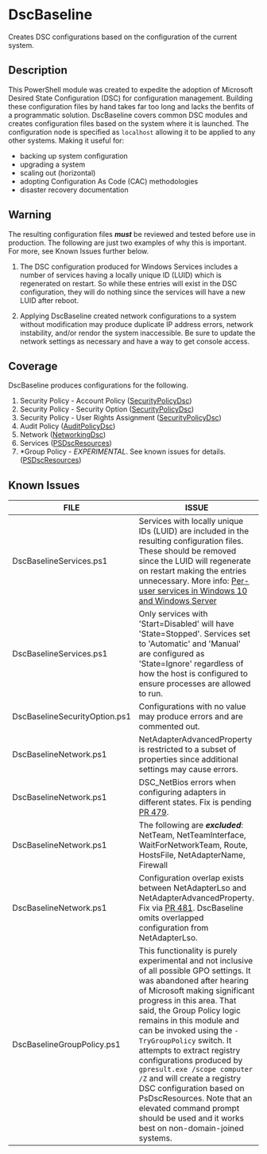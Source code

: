 # DscBaseline #

Creates DSC configurations based on the configuration of the current system.


## Description ##

This PowerShell module was created to expedite the adoption of Microsoft Desired State Configuration (DSC) for configuration management. Building these configuration files by hand takes far too long and lacks the benfits of a programmatic solution. DscBaseline covers common DSC modules and creates configuration files based on the system where it is launched. The configuration node is specified as `localhost` allowing it to be applied to any other systems. Making it useful for:
 - backing up system configuration
 - upgrading a system
 - scaling out (horizontal)
 - adopting Configuration As Code (CAC) methodologies
 - disaster recovery documentation


## Warning ##

The resulting configuration files ***must*** be reviewed and tested before use in production. The following are just two examples of why this is important. For more, see Known Issues further below.

1. The DSC configuration produced for Windows Services includes a number of services having a locally unique ID (LUID) which is regenerated on restart. So while these entries will exist in the DSC configuration, they will do nothing since the services will have a new LUID after reboot. 

2. Applying DscBaseline created network configurations to a system without modification may produce duplicate IP address errors, network instability, and/or rendor the system inaccessible. Be sure to update the network settings as necessary and have a way to get console access.


## Coverage ##

DscBaseline produces configurations for the following.

1. Security Policy - Account Policy ([SecurityPolicyDsc](https://github.com/dsccommunity/SecurityPolicyDsc))
2. Security Policy - Security Option ([SecurityPolicyDsc](https://github.com/dsccommunity/SecurityPolicyDsc))
3. Security Policy - User Rights Assignment ([SecurityPolicyDsc](https://github.com/dsccommunity/SecurityPolicyDsc))
4. Audit Policy ([AuditPolicyDsc](https://github.com/dsccommunity/AuditPolicyDsc))
5. Network ([NetworkingDsc](https://github.com/dsccommunity/NetworkingDsc/))
6. Services ([PSDscResources](https://github.com/PowerShell/PSDscResources))
7. *Group Policy - *EXPERIMENTAL*. See known issues for details. ([PSDscResources](https://github.com/PowerShell/PSDscResources))


## Known Issues ##

| FILE | ISSUE |
| ---- | ----- |
| DscBaselineServices.ps1 | Services with locally unique IDs (LUID) are included in the resulting configuration files. These should be removed since the LUID will regenerate on restart making the entries unnecessary. More info: [Per-user services in Windows 10 and Windows Server](https://docs.microsoft.com/en-us/windows/application-management/per-user-services-in-windows) |
| DscBaselineServices.ps1 | Only services with 'Start=Disabled' will have 'State=Stopped'. Services set to 'Automatic' and 'Manual' are configured as 'State=Ignore' regardless of how the host is configured to ensure processes are allowed to run. |
| DscBaselineSecurityOption.ps1 | Configurations with no value may produce errors and are commented out. |
| DscBaselineNetwork.ps1 | NetAdapterAdvancedProperty is restricted to a subset of properties since additional settings may cause errors. |
| DscBaselineNetwork.ps1 | DSC_NetBios errors when configuring adapters in different states. Fix is pending [PR 479](https://github.com/dsccommunity/NetworkingDsc/pull/479). |
| DscBaselineNetwork.ps1 | The following are ***excluded***: NetTeam, NetTeamInterface, WaitForNetworkTeam, Route, HostsFile, NetAdapterName, Firewall |
| DscBaselineNetwork.ps1 | Configuration overlap exists between NetAdapterLso and NetAdapterAdvancedProperty. Fix via [PR 481](https://github.com/dsccommunity/NetworkingDsc/pull/481). DscBaseline omits overlapped configuration from NetAdapterLso. |
| DscBaselineGroupPolicy.ps1 | This functionality is purely experimental and not inclusive of all possible GPO settings. It was abandoned after hearing of Microsoft making significant progress in this area. That said, the Group Policy logic remains in this module and can be invoked using the `-TryGroupPolicy` switch. It attempts to extract registry configurations produced by `gpresult.exe /scope computer /Z` and will create a registry DSC configuration based on PsDscResources. Note that an elevated command prompt should be used and it works best on non-domain-joined systems. |

